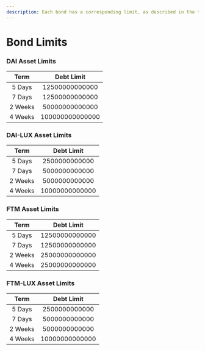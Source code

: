 ```yaml
---
description: Each bond has a corresponding limit, as described in the tables below.
---
```


# Bond Limits

### DAI Asset Limits

|   Term  |    Debt Limit   |
| :-----: | :-------------: |
|  5 Days |  12500000000000 |
|  7 Days |  12500000000000 |
| 2 Weeks |  50000000000000 |
| 4 Weeks | 100000000000000 |

### DAI-LUX Asset Limits

|   Term  |   Debt Limit   |
| :-----: | :------------: |
|  5 Days |  2500000000000 |
|  7 Days |  5000000000000 |
| 2 Weeks |  5000000000000 |
| 4 Weeks | 10000000000000 |

### FTM Asset Limits

|   Term  |   Debt Limit   |
| :-----: | :------------: |
|  5 Days | 12500000000000 |
|  7 Days | 12500000000000 |
| 2 Weeks | 25000000000000 |
| 4 Weeks | 25000000000000 |

### FTM-LUX Asset Limits

|   Term  |   Debt Limit   |
| :-----: | :------------: |
|  5 Days |  2500000000000 |
|  7 Days |  5000000000000 |
| 2 Weeks |  5000000000000 |
| 4 Weeks | 10000000000000 |
